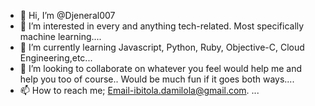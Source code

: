 - 👋 Hi, I’m @Djeneral007
- 👀 I’m interested in every and anything tech-related. Most specifically machine learning....
- 🌱 I’m currently learning Javascript, Python, Ruby, Objective-C, Cloud Engineering,etc...
- 💞️ I’m looking to collaborate on whatever you feel would help me and help you too of course.. Would be much fun if it goes both ways....
- 📫 How to reach me; Email-ibitola.damilola@gmail.com. ...

<!---
Djeneral007/Djeneral007 is a ✨ special ✨ repository because its `README.md` (this file) appears on your GitHub profile.
You can click the Preview link to take a look at your changes.
--->
